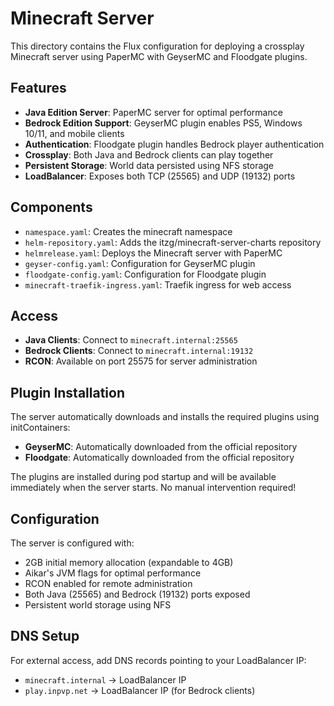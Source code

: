 # Minecraft Server

This directory contains the Flux configuration for deploying a crossplay Minecraft server using PaperMC with GeyserMC and Floodgate plugins.

## Features

- **Java Edition Server**: PaperMC server for optimal performance
- **Bedrock Edition Support**: GeyserMC plugin enables PS5, Windows 10/11, and mobile clients
- **Authentication**: Floodgate plugin handles Bedrock player authentication
- **Crossplay**: Both Java and Bedrock clients can play together
- **Persistent Storage**: World data persisted using NFS storage
- **LoadBalancer**: Exposes both TCP (25565) and UDP (19132) ports

## Components

- `namespace.yaml`: Creates the minecraft namespace
- `helm-repository.yaml`: Adds the itzg/minecraft-server-charts repository
- `helmrelease.yaml`: Deploys the Minecraft server with PaperMC
- `geyser-config.yaml`: Configuration for GeyserMC plugin
- `floodgate-config.yaml`: Configuration for Floodgate plugin
- `minecraft-traefik-ingress.yaml`: Traefik ingress for web access

## Access

- **Java Clients**: Connect to `minecraft.internal:25565`
- **Bedrock Clients**: Connect to `minecraft.internal:19132`
- **RCON**: Available on port 25575 for server administration

## Plugin Installation

The server automatically downloads and installs the required plugins using initContainers:

- **GeyserMC**: Automatically downloaded from the official repository
- **Floodgate**: Automatically downloaded from the official repository

The plugins are installed during pod startup and will be available immediately when the server starts. No manual intervention required!

## Configuration

The server is configured with:
- 2GB initial memory allocation (expandable to 4GB)
- Aikar's JVM flags for optimal performance
- RCON enabled for remote administration
- Both Java (25565) and Bedrock (19132) ports exposed
- Persistent world storage using NFS

## DNS Setup

For external access, add DNS records pointing to your LoadBalancer IP:
- `minecraft.internal` → LoadBalancer IP
- `play.inpvp.net` → LoadBalancer IP (for Bedrock clients)
